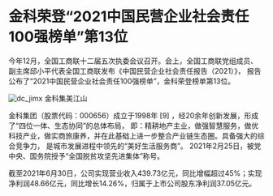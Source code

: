 # 金科荣登“2021中国民营企业社会责任100强榜单”第13位
今年12月，全国工商联十二届五次执委会议召开。会上，全国工商联党组成员、
副主席邱小平代表全国工商联发布《中国民营企业社会责任报告（2021）》，
报告公布了“2021中国民营企业社会责任100强榜单”，金科荣登榜单第13位。

![dc_jimx](https://user-images.githubusercontent.com/97219229/148400079-625a66da-ffea-4cbc-b9c8-822762d2633d.jpg)
金科集美江山


金科集团（股票代码：000656）成立于1998年 [9]  ，经20余年创新发展，形成了“四位一体、生态协同”的总体布局，
即：精耕地产主业，做强智慧服务，做优科技产业，做实商旅康养，并在此基础上进一步整合产业链生态圈。具备强大的综合竞争力，
是城市发展进程中领先的“美好生活服务商”。 
2021年2月25日，被党中央、国务院授予“全国脱贫攻坚先进集体”称号。


截至2021年6月30日，公司实现营业收入439.73亿元，同比增幅超过45%；实现净利润48.66亿元，同比增长14.26%，归属于上市公司股东净利润37.05亿元。
